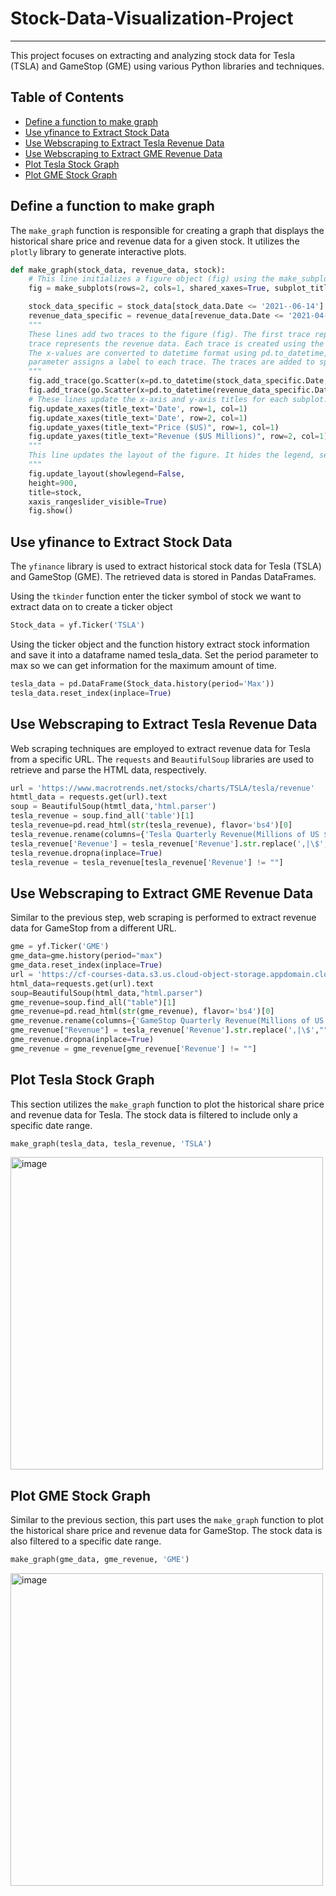 # Stock-Data-Visualization-Project

---

This project focuses on extracting and analyzing stock data for Tesla (TSLA) and GameStop (GME) using various Python libraries and techniques.

## Table of Contents

- [Define a function to make graph](#define-a-function-to-make-graph)
- [Use yfinance to Extract Stock Data](#use-yfinance-to-extract-stock-data)
- [Use Webscraping to Extract Tesla Revenue Data](#use-webscraping-to-extract-tesla-revenue-data)
- [Use Webscraping to Extract GME Revenue Data](#use-webscraping-to-extract-gme-revenue-data)
- [Plot Tesla Stock Graph](#plot-tesla-stock-graph)
- [Plot GME Stock Graph](#plot-gme-stock-graph)

## Define a function to make graph

The `make_graph` function is responsible for creating a graph that displays the historical share price and revenue data for a given stock. It utilizes the `plotly` library to generate interactive plots.

```python
def make_graph(stock_data, revenue_data, stock):
    # This line initializes a figure object (fig) using the make_subplots function from the plotly.subplots module. It creates a subplot grid with 2     rows and 1 column, sharing the x-axis, and assigns titles to each subplot.
    fig = make_subplots(rows=2, cols=1, shared_xaxes=True, subplot_titles=("Historical Share Price","Historical Revenue"))

    stock_data_specific = stock_data[stock_data.Date <= '2021--06-14']
    revenue_data_specific = revenue_data[revenue_data.Date <= '2021-04-30']
    """
    These lines add two traces to the figure (fig). The first trace represents the share price data, and the second
    trace represents the revenue data. Each trace is created using the go.Scatter class from the plotly.graph_objects module.
    The x-values are converted to datetime format using pd.to_datetime, and the y-values are converted to float. The name
    parameter assigns a label to each trace. The traces are added to specific rows and columns in the subplot grid.
    """
    fig.add_trace(go.Scatter(x=pd.to_datetime(stock_data_specific.Date, infer_datetime_format=True), y=stock_data_specific.Close.astype("float"), name="Share Price"), row=1, col=1)
    fig.add_trace(go.Scatter(x=pd.to_datetime(revenue_data_specific.Date, infer_datetime_format=True), y=revenue_data_specific.Revenue.astype("float"), name="Revenue"), row=2, col=1)
    # These lines update the x-axis and y-axis titles for each subplot.
    fig.update_xaxes(title_text='Date', row=1, col=1)
    fig.update_xaxes(title_text='Date', row=2, col=1)
    fig.update_yaxes(title_text="Price ($US)", row=1, col=1)
    fig.update_yaxes(title_text="Revenue ($US Millions)", row=2, col=1)
    """
    This line updates the layout of the figure. It hides the legend, sets the height of the figure to 900 pixels, assigns the stock parameter as the     title, and enables a range slider for the x-axis.
    """
    fig.update_layout(showlegend=False,
    height=900,
    title=stock,
    xaxis_rangeslider_visible=True)
    fig.show()
```

## Use yfinance to Extract Stock Data

The `yfinance` library is used to extract historical stock data for Tesla (TSLA) and GameStop (GME). The retrieved data is stored in Pandas DataFrames.

Using the `tkinder` function enter the ticker symbol of stock we want to extract data on to create a ticker object
```python
Stock_data = yf.Ticker('TSLA')
```
Using the ticker object and the function history extract stock information and save it into a dataframe named tesla_data. Set the period parameter to max so we can get information for the maximum amount of time.
```python
tesla_data = pd.DataFrame(Stock_data.history(period='Max'))
tesla_data.reset_index(inplace=True)
```

## Use Webscraping to Extract Tesla Revenue Data

Web scraping techniques are employed to extract revenue data for Tesla from a specific URL. The `requests` and `BeautifulSoup` libraries are used to retrieve and parse the HTML data, respectively.
```python
url = 'https://www.macrotrends.net/stocks/charts/TSLA/tesla/revenue'
htmtl_data = requests.get(url).text
soup = BeautifulSoup(htmtl_data,'html.parser')
tesla_revenue = soup.find_all('table')[1]
tesla_revenue=pd.read_html(str(tesla_revenue), flavor='bs4')[0]
tesla_revenue.rename(columns={'Tesla Quarterly Revenue(Millions of US $)': 'Date','Tesla Quarterly Revenue(Millions of US $).1': 'Revenue'}, inplace=True)
tesla_revenue['Revenue'] = tesla_revenue['Revenue'].str.replace(',|\$','')
tesla_revenue.dropna(inplace=True)
tesla_revenue = tesla_revenue[tesla_revenue['Revenue'] != ""]
```

## Use Webscraping to Extract GME Revenue Data

Similar to the previous step, web scraping is performed to extract revenue data for GameStop from a different URL.
```python
gme = yf.Ticker('GME')
gme_data=gme.history(period="max")
gme_data.reset_index(inplace=True)
url = 'https://cf-courses-data.s3.us.cloud-object-storage.appdomain.cloud/IBMDeveloperSkillsNetwork-PY0220EN-SkillsNetwork/labs/project/stock.html'
html_data=requests.get(url).text
soup=BeautifulSoup(html_data,"html.parser")
gme_revenue=soup.find_all("table")[1]
gme_revenue=pd.read_html(str(gme_revenue), flavor='bs4')[0]
gme_revenue.rename(columns={'GameStop Quarterly Revenue(Millions of US $)': 'Date','GameStop Quarterly Revenue(Millions of US $).1': 'Revenue'}, inplace=True)
gme_revenue["Revenue"] = tesla_revenue['Revenue'].str.replace(',|\$',"")
gme_revenue.dropna(inplace=True)
gme_revenue = gme_revenue[gme_revenue['Revenue'] != ""]
```
## Plot Tesla Stock Graph

This section utilizes the `make_graph` function to plot the historical share price and revenue data for Tesla. The stock data is filtered to include only a specific date range.

```python
make_graph(tesla_data, tesla_revenue, 'TSLA')
```
<img width="500" alt="image" src="https://github.com/DDDDNNNNNThanh/Stock-Data-Visualization-Project/assets/110702728/e4738bd0-df46-45ca-9a5e-96a183769139">


## Plot GME Stock Graph

Similar to the previous section, this part uses the `make_graph` function to plot the historical share price and revenue data for GameStop. The stock data is also filtered to a specific date range.

```python
make_graph(gme_data, gme_revenue, 'GME')
```
<img width="500" alt="image" src="https://github.com/DDDDNNNNNThanh/Stock-Data-Visualization-Project/assets/110702728/fd233eaf-ac0e-41d4-8495-6a08484ec56a">


